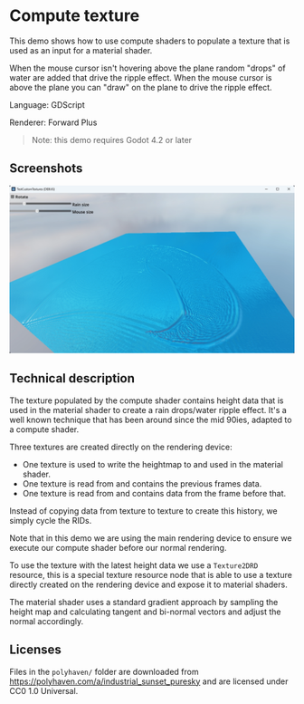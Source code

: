 # Compute texture

This demo shows how to use compute shaders to populate a texture that is used as an input for a material shader.

When the mouse cursor isn't hovering above the plane random "drops" of water are added that drive the ripple effect.
When the mouse cursor is above the plane you can "draw" on the plane to drive the ripple effect.

Language: GDScript

Renderer: Forward Plus

> Note: this demo requires Godot 4.2 or later

## Screenshots

![Screenshot](screenshots/compute_texture.webp)

## Technical description

The texture populated by the compute shader contains height data that is used in the material shader to create a rain drops/water ripple effect. It's a well known technique that has been around since the mid 90ies, adapted to a compute shader.

Three textures are created directly on the rendering device:
- One texture is used to write the heightmap to and used in the material shader.
- One texture is read from and contains the previous frames data.
- One texture is read from and contains data from the frame before that.

Instead of copying data from texture to texture to create this history, we simply cycle the RIDs.

Note that in this demo we are using the main rendering device to ensure we execute our compute shader before our normal rendering.

To use the texture with the latest height data we use a `Texture2DRD` resource, this is a special texture resource node that is able to use a texture directly created on the rendering device and expose it to material shaders.

The material shader uses a standard gradient approach by sampling the height map and calculating tangent and bi-normal vectors and adjust the normal accordingly.

## Licenses

Files in the `polyhaven/` folder are downloaded from <https://polyhaven.com/a/industrial_sunset_puresky>
and are licensed under CC0 1.0 Universal.
